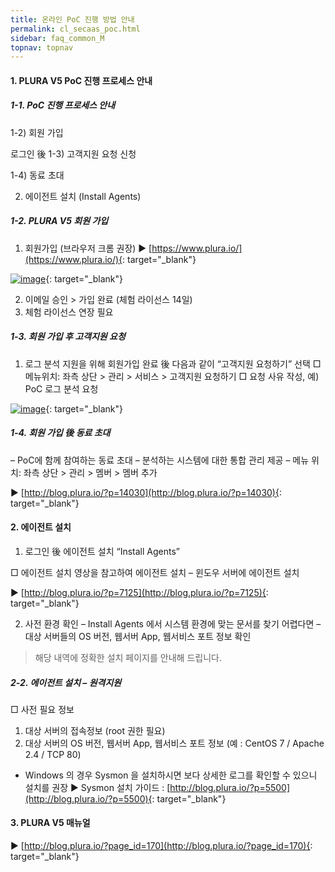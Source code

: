 ```yaml
---
title: 온라인 PoC 진행 방법 안내
permalink: cl_secaas_poc.html
sidebar: faq_common_M
topnav: topnav
---
```


#### 1. PLURA V5 PoC 진행 프로세스 안내

##### 1-1. PoC 진행 프로세스 안내

1-2)  회원 가입

로그인 後
1-3) 고객지원 요청 신청

1-4) 동료 초대

2) 에이전트 설치 (Install Agents)

 

##### 1-2. PLURA V5 회원 가입

1)  회원가입 (브라우저 크롬 권장)
▶ [https://www.plura.io/](https://www.plura.io/){: target="_blank"}

[![image](/docs/images/Additianal/cloud/1.png)](/docs/images/Additianal/cloud/1.png){: target="_blank"}

2) 이메일 승인 > 가입 완료 (체험 라이선스 14일)
3) 체험 라이선스 연장 필요

##### 1-3. 회원 가입 후 고객지원 요청

1) 로그 분석 지원을 위해 회원가입 완료 後 다음과 같이 “고객지원 요청하기” 선택
□ 메뉴위치: 좌측 상단 > 관리 > 서비스 > 고객지원 요청하기
□ 요청 사유 작성, 예) PoC 로그 분석 요청

[![image](/docs/images/Additianal/cloud/2.png)](/docs/images/Additianal/cloud/2.png){: target="_blank"}

##### 1-4. 회원 가입 後 동료 초대
– PoC에 함께 참여하는 동료 초대
– 분석하는 시스템에 대한 통합 관리 제공
– 메뉴 위치: 좌측 상단 > 관리 > 멤버 > 멤버 추가

▶ [http://blog.plura.io/?p=14030](http://blog.plura.io/?p=14030){: target="_blank"}

#### 2. 에이전트 설치

1) 로그인 後 에이전트 설치 “Install Agents”

□ 에이전트 설치 영상을 참고하여 에이전트 설치 – 윈도우 서버에 에이전트 설치

▶ [http://blog.plura.io/?p=7125](http://blog.plura.io/?p=7125){: target="_blank"}


2) 사전 환경 확인
– Install Agents 에서 시스템 환경에 맞는 문서를 찾기 어렵다면
– 대상 서버들의 OS 버전, 웹서버 App, 웹서비스 포트 정보 확인
> 해당 내역에 정확한 설치 페이지를 안내해 드립니다.

##### 2-2. 에이전트 설치 – 원격지원

□ 사전 필요 정보
1) 대상 서버의 접속정보 (root 권한 필요)
2) 대상 서버의 OS 버전, 웹서버 App, 웹서비스 포트 정보 (예 : CentOS 7 / Apache 2.4 / TCP 80)

* Windows 의 경우 Sysmon 을 설치하시면 보다 상세한 로그를 확인할 수 있으니 설치를 권장
▶ Sysmon 설치 가이드 : [http://blog.plura.io/?p=5500](http://blog.plura.io/?p=5500){: target="_blank"}

 
#### 3. PLURA V5 매뉴얼
▶ [http://blog.plura.io/?page_id=170](http://blog.plura.io/?page_id=170){: target="_blank"}
